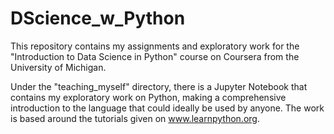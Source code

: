 # DScience_w_Python

This repository contains my assignments and exploratory work for the "Introduction to Data Science in Python" course on Coursera from the University of Michigan.

Under the "teaching_myself" directory, there is a Jupyter Notebook that contains my exploratory work on Python, making a comprehensive introduction to the language that could ideally be used by anyone. The work is based around the tutorials given on www.learnpython.org. 
